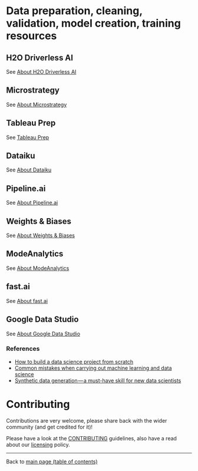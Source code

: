 # Data preparation, cleaning, validation, model creation, training resources

## H2O Driverless AI

See [About H2O Driverless AI](about-H2O-Driverless-AI.md)

## Microstrategy

See [About Microstrategy](about-Microstrategy.md)

## Tableau Prep

See [Tableau Prep](about-Tableau-Prep.md)

## Dataiku

See [About Dataiku](about-Dataiku.md)

## Pipeline.ai

See [About Pipeline.ai](about-Pipeline.ai.md)

## Weights & Biases

See [About Weights & Biases](about-Weights-and-Biases.md)

## ModeAnalytics

See [About ModeAnalytics](about-ModeAnalytics.md)

## fast.ai

See [About fast.ai](about-fast.ai.md)

## Google Data Studio

See [About Google Data Studio](about-Google-Data-Studio.md)

### References

- [How to build a data science project from scratch](https://www.kdnuggets.com/2018/12/build-data-science-project-from-scratch.html)
- [Common mistakes when carrying out machine learning and data science](https://www.kdnuggets.com/2018/12/common-mistakes-data-science.html)
- [Synthetic data generation — a must-have skill for new data scientists](https://towardsdatascience.com/synthetic-data-generation-a-must-have-skill-for-new-data-scientists-915896c0c1ae)

# Contributing

Contributions are very welcome, please share back with the wider community (and get credited for it)!

Please have a look at the [CONTRIBUTING](CONTRIBUTING.md) guidelines, also have a read about our [licensing](LICENSE.md) policy.

---

Back to [main page (table of contents)](../README.md)
